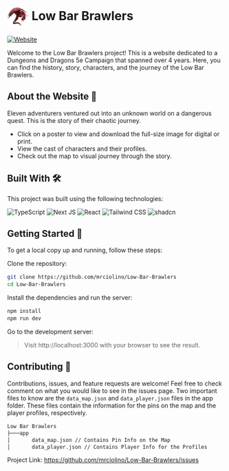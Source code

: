 <h1><img align="center" height="50" src="./public/dragon.svg"> Low Bar Brawlers </h1>

[![Website](https://img.shields.io/badge/website-live-%23af4543.svg?style=for-the-badge&logo=dungeonsanddragons&logoColor=white)](https://low-bar-brawlers.onrender.com/)

Welcome to the Low Bar Brawlers project! This is a website dedicated to a Dungeons and Dragons 5e Campaign that spanned over 4 years. Here, you can find the history, story, characters, and the journey of the Low Bar Brawlers.

## About the Website 📖

Eleven adventurers ventured out into an unknown world on a dangerous quest. This is the story of their chaotic journey. 

* Click on a poster to view and download the full-size image for digital or print. 
* View the cast of characters and their profiles.
* Check out the map to visual journey through the story.
  
## Built With 🛠️

This project was built using the following technologies:

![TypeScript](https://img.shields.io/badge/typescript-%23007ACC.svg?style=for-the-badge&logo=typescript&logoColor=white) ![Next JS](https://img.shields.io/badge/Next-black?style=for-the-badge&logo=next.js&logoColor=white) ![React](https://img.shields.io/badge/React-%2320232a.svg?style=for-the-badge&logo=react&logoColor=%2361DAFB) ![Tailwind CSS](https://img.shields.io/badge/tailwindcss-%2338B2AC.svg?style=for-the-badge&logo=tailwind-css&logoColor=white) ![shadcn](https://img.shields.io/badge/shadcn/ui-%23000000.svg?style=for-the-badge&logo=shadcnui&logoColor=white)


## Getting Started 🚀

To get a local copy up and running, follow these steps:

Clone the repository:
```bash
git clone https://github.com/mrciolino/Low-Bar-Brawlers
cd Low-Bar-Brawlers
```

Install the dependencies and run the server:
```bash
npm install
npm run dev
```

Go to the development server:
> Visit http://localhost:3000 with your browser to see the result.


## Contributing 🤝
Contributions, issues, and feature requests are welcome! Feel free to check comment on what you would like to see in the issues page. Two important files to know are the `data_map.json` and `data_player.json` files in the app folder. These files contain the information for the pins on the map and the player profiles, respectively.

```
Low Bar Brawlers
├───app
│       data_map.json // Contains Pin Info on the Map
│       data_player.json // Contains Player Info for the Profiles
```

Project Link: https://github.com/mrciolino/Low-Bar-Brawlers/issues
